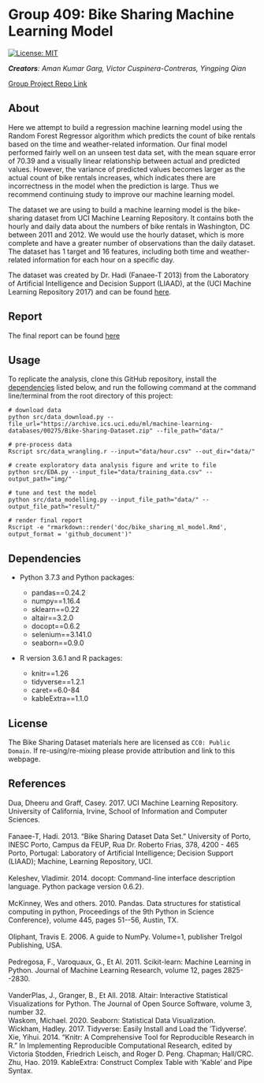 Group 409: Bike Sharing Machine Learning Model
================

[![License:
MIT](https://img.shields.io/badge/License-MIT-yellow.svg)](https://opensource.org/licenses/MIT)

***Creators**: Aman Kumar Garg, Victor Cuspinera-Contreras, Yingping
Qian*

[Group Project Repo Link](https://github.com/UBC-MDS/DSCI_522_Group_409)

## About
Here we attempt to build a regression machine learning model using the Random Forest Regressor algorithm which predicts the count of bike rentals based on the time and weather-related information. Our final model performed fairly well on an unseen test data set, with the mean square error of 70.39 and a visually linear relationship between actual and predicted values. However, the variance of predicted values becomes larger as the actual count of bike rentals increases, which indicates there are incorrectness in the model when the prediction is large. Thus we recommend continuing study to improve our machine learning model.

The dataset we are using to build a machine learning model is the bike-sharing dataset from UCI Machine Learning Repository. It contains both the hourly and daily data about the numbers of bike rentals in Washington, DC between 2011 and 2012. We would use the hourly dataset, which is more complete and have a greater number of observations than the daily dataset. The dataset has 1 target and 16 features, including both time and weather-related information for each hour on a specific day.

The dataset was created by Dr. Hadi (Fanaee-T 2013) from the Laboratory of Artificial Intelligence and Decision Support (LIAAD), at the (UCI Machine Learning Repository 2017) and can be found [here](https://archive.ics.uci.edu/ml/datasets/bike+sharing+dataset).

## Report
The final report can be found [here](https://ubc-mds.github.io/DSCI_522_Group_409/doc/bike_sharing_ml_model.html
)

## Usage
To replicate the analysis, clone this GitHub repository, install the [dependencies](#dependencies) listed below, and run the following command at the command line/terminal from the root directory of this project:
```
# download data
python src/data_download.py --file_url="https://archive.ics.uci.edu/ml/machine-learning-databases/00275/Bike-Sharing-Dataset.zip" --file_path="data/"

# pre-process data
Rscript src/data_wrangling.r --input="data/hour.csv" --out_dir="data/"

# create exploratory data analysis figure and write to file 
python src/EDA.py --input_file="data/training_data.csv" --output_path="img/"

# tune and test the model
python src/data_modelling.py --input_file_path="data/" --output_file_path="result/"

# render final report
Rscript -e "rmarkdown::render('doc/bike_sharing_ml_model.Rmd', output_format = 'github_document')"
```

## Dependencies
- Python 3.7.3 and Python packages:
  - pandas==0.24.2  
  - numpy==1.16.4  
  - sklearn==0.22  
  - altair==3.2.0  
  - docopt==0.6.2 
  - selenium==3.141.0
  - seaborn==0.9.0

- R version 3.6.1 and R packages:
  - knitr==1.26
  - tidyverse==1.2.1
  - caret==6.0-84
  - kableExtra==1.1.0

## License

The Bike Sharing Dataset materials here are licensed as `CC0: Public Domain`. If re-using/re-mixing please provide attribution and link to this webpage.

## References

<div id="refs" class="references">

<div id="ref-uic_repo">
Dua, Dheeru and Graff, Casey. 2017. UCI Machine Learning Repository.
University of California, Irvine, School of Information and Computer 
Sciences.
<http://archive.ics.uci.edu/ml>
</div>
<br>
<div id="ref-hadi">
Fanaee-T, Hadi. 2013. “Bike Sharing Dataset Data Set.” University of
Porto, INESC Porto, Campus da FEUP, Rua Dr. Roberto Frias, 378, 4200 -
465 Porto, Portugal: Laboratory of Artificial Intelligence; Decision
Support (LIAAD); Machine, Learning Repository, UCI.  
<https://archive.ics.uci.edu/ml/datasets/bike+sharing+dataset>
</div>
<br>
<div id="ref-docopt">
Keleshev, Vladimir. 2014. docopt: Command-line interface description 
language. Python package version 0.6.2}.
<https://github.com/docopt/docopt>
</div>
<br>
<div id="ref-pandas">
McKinney, Wes and others. 2010. Pandas. Data structures for statistical 
computing in python, Proceedings of the 9th Python in Science Conference}, 
volume 445, pages 51--56, Austin, TX.
</div>
<br>
<div id="ref-numpy">
Oliphant, Travis E. 2006. A guide to NumPy. Volume=1, publisher Trelgol 
Publishing, USA.
</div>

<br>
<div id="ref-scklear">
Pedregosa, F., Varoquaux, G., Et Al. 2011. Scikit-learn: Machine 
Learning in Python. Journal of Machine Learning Research, volume 12, 
pages 2825--2830.
</div>
<br>
<div id="ref-altair">
VanderPlas, J., Granger, B., Et All. 2018. Altair: Interactive
Statistical Visualizations for Python. The Journal of Open Source 
Software, volume 3, number 32.
<http://idl.cs.washington.edu/papers/altair>
</div>

<div id="ref-seaborn">
Waskom, Michael. 2020. Seaborn: Statistical Data Visualization.
<https://seaborn.pydata.org>
</div>

<div id="ref-tidyverse">
Wickham, Hadley. 2017. Tidyverse: Easily Install and Load the ’Tidyverse’. <https://CRAN.R-project.org/package=tidyverse>
</div>

<div id="ref-knitr">
Xie, Yihui. 2014. “Knitr: A Comprehensive Tool for Reproducible Research in R.” In Implementing Reproducible Computational Research, edited by Victoria Stodden, Friedrich Leisch, and Roger D. Peng. Chapman; Hall/CRC. 
<http://www.crcpress.com/product/isbn/9781466561595>
</div>

<div id="ref-kableExtra">
Zhu, Hao. 2019. KableExtra: Construct Complex Table with ’Kable’ and Pipe Syntax. <https://cran.r-project.org/web/packages/kableExtra/index.html>
</div>

</div>
